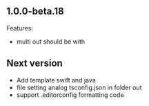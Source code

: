 ## 1.0.0-beta.18

Features:
  - multi out should be with <id-tempalate>  


## Next version

  - Add template swift and java
  - file setting analog tsconfig.json in folder out
  - support .editorconfig formatting code
